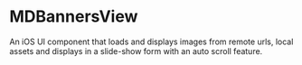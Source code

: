 # MDBannersView

An iOS UI component that loads and displays images from remote urls, local assets and displays in a slide-show form with an auto scroll feature.
